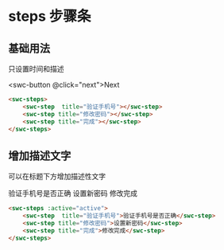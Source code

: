# steps 步骤条

## 基础用法

只设置时间和描述

<swc-steps :active="active">
    <swc-step  title="验证手机号"></swc-step>
    <swc-step title="修改密码"></swc-step>
    <swc-step title="完成"></swc-step>
</swc-steps>

<swc-button @click="next">Next</swc-button >

```html
<swc-steps>
    <swc-step  title="验证手机号"></swc-step>
    <swc-step title="修改密码"></swc-step>
    <swc-step title="完成"></swc-step>
</swc-steps>
```

## 增加描述文字

可以在标题下方增加描述性文字

<swc-steps :active="active">
    <swc-step  title="验证手机号">验证手机号是否正确</swc-step>
    <swc-step title="修改密码">设置新密码</swc-step>
    <swc-step title="完成">修改完成</swc-step>
</swc-steps>

```html
<swc-steps :active="active">
    <swc-step  title="验证手机号">验证手机号是否正确</swc-step>
    <swc-step title="修改密码">设置新密码</swc-step>
    <swc-step title="完成">修改完成</swc-step>
</swc-steps>
```

<script setup>
import { ref } from 'vue';
const active = ref(0);

const next = ()=>{
    console.log(active.value)
    if(active.value < 3){
        active.value = active.value + 1
    }else{
        active.value = 0
    }
}
</script>
